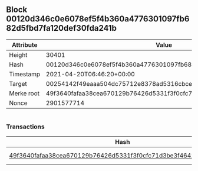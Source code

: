 ## Block 00120d346c0e6078ef5f4b360a4776301097fb682d5fbd7fa120def30fda241b

Attribute | Value
--- | ---
Height | 30401
Hash | 00120d346c0e6078ef5f4b360a4776301097fb682d5fbd7fa120def30fda241b
Timestamp | 2021-04-20T06:46:20+00:00
Target | 00254142f49eaaa504dc75712e8378ad5316cbcead634704b3734b6271167cc4
Merke root | 49f3640fafaa38cea670129b76426d5331f3f0cfc71d3be3f46410a405567a60
Nonce | 2901577714

```

```

### Transactions

Hash | Amount
--- | ---
[49f3640fafaa38cea670129b76426d5331f3f0cfc71d3be3f46410a405567a60](49f3640fafaa38cea670129b76426d5331f3f0cfc71d3be3f46410a405567a60.md) | 10.00000000 SKEPTI 
